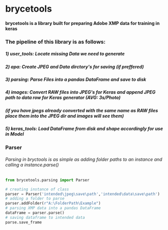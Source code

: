 # brycetools
#### brycetools is a library built for preparing Adobe XMP data for training in keras

### The pipeline of this library is as follows:
##### 1) **user_tools**: Locate missing Data we need to generate
##### 2) **apa**: Create JPEG and Data dirctory's for saving (if preffered)
##### 3) **parsing**: Parse Files into a pandas DataFrame and save to disk
##### 4) **images**: Convert RAW files into JPEG's for Keras and append JPEG path to data row for Keras generator (AVG: 3s/Photo)
##### (if you have jpegs already converted with the same name as RAW files place them into the JPEG dir and images will see them)
##### 5) **keras_tools**: Load DataFrame from disk and shape accordingly for use in Model

### Parser
###### Parsing in bryctools is as simple as adding folder paths to an instance and calling a instance.parse()
```python
from brycetools.parsing import Parser

# creating instance of class
parser = Parser('intended\jpeg\save\path','intended\data\save\path')
# adding a folder to parse
parser.addFolder(r"A:\FolderPath\Example")
# parsing XMP data into a pandas DataFrame
dataFrame = parser.parse()
# saving dataframe to intended data
parse.save_frame
```